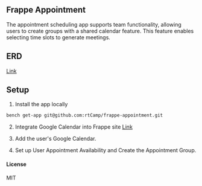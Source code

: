 ## Frappe Appointment

The appointment scheduling app supports team functionality, allowing users to create groups with a shared calendar feature. This feature enables selecting time slots to generate meetings.

## ERD

[Link](https://dbdiagram.io/d/ERD_frappe_appointment-6548d5667d8bbd64659355e6)

## Setup 

1. Install the app locally

```bash
bench get-app git@github.com:rtCamp/frappe-appointment.git
```

2. Integrate Google Calendar into Frappe site [Link](https://docs.erpnext.com/docs/user/manual/en/google_settings)

3. Add the user's Google Calendar.

4. Set up User Appointment Availability and Create the Appointment Group.

#### License

MIT
